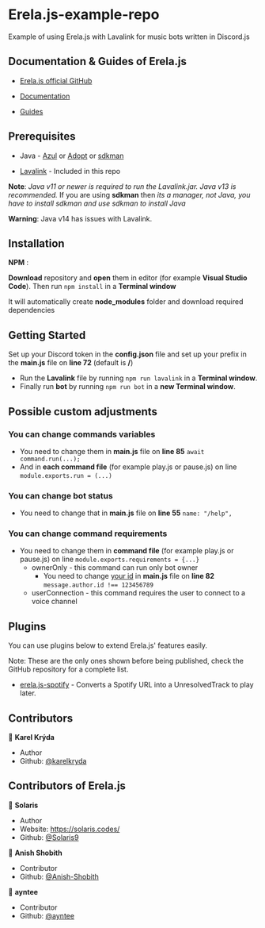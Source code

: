 # Erela.js-example-repo
Example of using Erela.js with Lavalink for music bots written in Discord.js

## Documentation & Guides of Erela.js

- [Erela.js official GitHub](https://github.com/Solaris9/erela.js/ "Erela.js GitHub")

- [Documentation](http://projects.solaris.codes/erelajs/docs/gettingstarted.html "Erela.js Documentation")

- [Guides](http://projects.solaris.codes/erelajs/guides/introduction.html "Erela.js Guides")

## Prerequisites

- Java - [Azul](https://www.azul.com/downloads/zulu-community/?architecture=x86-64-bit&package=jdk "Download Azul OpenJDK") or [Adopt](https://adoptopenjdk.net/ "Download Adopt OpenJDK") or [sdkman](https://sdkman.io/install "Download sdkman")

- [Lavalink](https://ci.fredboat.com/viewLog.html?buildId=lastSuccessful&buildTypeId=Lavalink_Build&tab=artifacts&guest=1 "Download Lavalink") - Included in this repo

**Note**: _Java v11 or newer is required to run the Lavalink.jar. Java v13 is recommended._ If you are using **sdkman** then _its a manager, not Java, you have to install sdkman and use sdkman to install Java_

**Warning**: Java v14 has issues with Lavalink.

## Installation

**NPM** :

**Download** repository and **open** them in editor (for example **Visual Studio Code**). Then run `npm install` in a **Terminal window**

It will automatically create **node_modules** folder and download required dependencies

## Getting Started

Set up your Discord token in the **config.json** file and set up your prefix in the **main.js** file on **line 72** (default is **/**)

- Run the **Lavalink** file by running `npm run lavalink` in a **Terminal window**.
- Finally run **bot** by running `npm run bot` in a **new Terminal window**.

## Possible custom adjustments
### You can change commands variables
- You need to change them in **main.js** file on **line 85**
```await command.run(...);```
- And in **each command file** (for example play.js or pause.js) on line `module.exports.run = (...)`
### You can change bot status
- You need to change that in **main.js** file on **line 55**
```name: "/help",```
### You can change command requirements
- You need to change them in **command file** (for example play.js or pause.js) on line `module.exports.requirements = {...}`
  - ownerOnly - this command can run only bot owner
    - You need to change [your id](https://support.discord.com/hc/en-us/articles/206346498-Where-can-I-find-my-User-Server-Message-ID-) in **main.js** file on **line 82** `message.author.id !== 123456789`
  - userConnection - this command requires the user to connect to a voice channel
## Plugins

You can use plugins below to extend Erela.js' features easily.

Note: These are the only ones shown before being published, check the GitHub repository for a complete list.

- [erela.js-spotify](https://github.com/Solaris9/erela.js-spotify) - Converts a Spotify URL into a UnresolvedTrack to play later.


## Contributors

👤 **Karel Krýda**

- Author
- Github: [@karelkryda](https://github.com/karelkryda)

## Contributors of Erela.js

👤 **Solaris**

- Author
- Website: <https://solaris.codes/>
- Github: [@Solaris9](https://github.com/Solaris9)

👤 **Anish Shobith**

- Contributor
- Github: [@Anish-Shobith](https://github.com/Anish-Shobith)

👤 **ayntee**

- Contributor
- Github: [@ayntee](https://github.com/ayntee)
